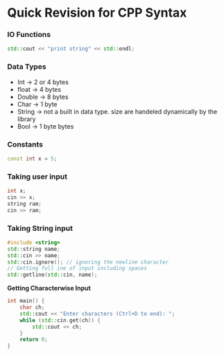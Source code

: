 # Quick Revision for CPP Syntax

### IO Functions
```cpp
std::cout << "print string" << std::endl;
```

### Data Types
- Int -> 2 or 4 bytes
- float -> 4 bytes
- Double -> 8 bytes
- Char -> 1 byte
- String -> not a built in data type. size are handeled dynamically by the library
- Bool -> 1 byte
bytes
### Constants
```cpp
const int x = 5;
```

### Taking user input
```cpp
int x;
cin >> x;
string ram;
cin >> ram;
```

### Taking String input
```cpp
#include <string>
std::string name;
std::cin >> name;
std::cin.ignore(); // ignoring the newline character
// Getting full ine of input including spaces
std::getline(std::cin, name);
```
**Getting Characterwise Input**
```cpp
int main() {
    char ch;
    std::cout << "Enter characters (Ctrl+D to end): ";
    while (std::cin.get(ch)) {
        std::cout << ch;
    }
    return 0;
}
```


